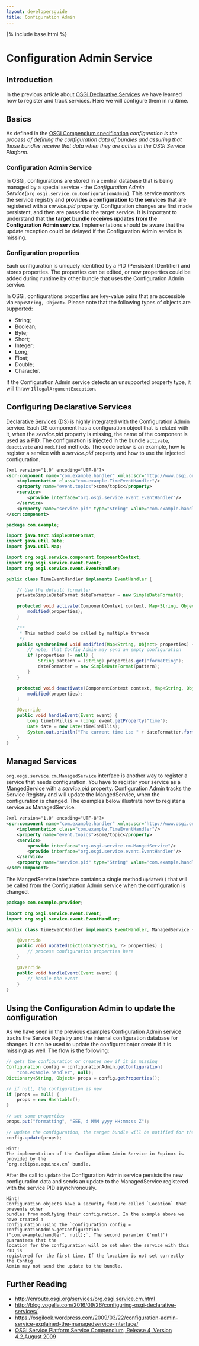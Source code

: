 ```yaml
---
layout: developersguide
title: Configuration Admin
---
```


{% include base.html %}

# Configuration Admin Service

## Introduction

In the previous article about [OSGi Declarative Services](osgids.html) we have learned how to register and track services. Here we will configure them in runtime.

## Basics

As defined in the [OSGi Compendium specification](https://osgi.org/download/r4v42/r4.cmpn.pdf) *configuration is the process of defining the configuration data of bundles and assuring that those bundles receive that data when they are active in the OSGi Service Platform.*

### Configuration Admin Service

In OSGi, configurations are stored in a central database that is being managed by a special service - the *Configuration Admin Service*(`org.osgi.service.cm.ConfigurationAdmin`). This service monitors the service registry and **provides a configuration to the services** that are registered with a *service.pid* property. Configuration changes are first made persistent, and then are passed to the target service. It is important to understand that **the target bundle receives updates from the Configuration Admin service**. Implementations should be aware that the update reception could be delayed if the Configuration Admin service is missing.

### Configuration properties

Each configuration is uniquely identified by a PID (Persistent IDentifier) and stores properties. The properties can be edited, or new properties could be added during runtime by other bundle that uses the Configuration Admin service.

In OSGi, configurations properties are key-value pairs that are accessible via `Map<String, Object>`. Please note that the following types of objects are supported:

- String;
- Boolean;
- Byte;
- Short;
- Integer;
- Long;
- Float;
- Double;
- Character.

If the Configuration Admin service detects an unsupported property type, it will throw `IllegalArgumentException`.

## Configuring Declarative Services

[Declarative Services](osgids.html) (DS) is highly integrated with the Configuration Admin service. Each DS component has a configuration object that is related with it, when the *service.pid* property is missing, the name of the component is used as a PID. The configuration is injected in the bundle `activate`, `deactivate` and `modified` methods. The code below is an example, how to register a service with a *service.pid* property and how to use the injected configuration.

```xml
?xml version="1.0" encoding="UTF-8"?>
<scr:component name="com.example.handler" xmlns:scr="http://www.osgi.org/xmlns/scr/v1.1.0">
    <implementation class="com.example.TimeEventHandler"/>
    <property name="event.topics">some/topic</property>
    <service>
        <provide interface="org.osgi.service.event.EventHandler"/>
    </service>
    <property name="service.pid" type="String" value="com.example.handler"/>
</scr:component>
```

```java
package com.example;

import java.text.SimpleDateFormat;
import java.util.Date;
import java.util.Map;

import org.osgi.service.component.ComponentContext;
import org.osgi.service.event.Event;
import org.osgi.service.event.EventHandler;

public class TimeEventHandler implements EventHandler {

    // Use the default formatter
    privateSimpleDateFormat dateFormatter = new SimpleDateFormat();

    protected void activate(ComponentContext context, Map<String, Object> properties) {
        modified(properties);
    }

    /**
     * This method could be called by multiple threads
     */
    public synchronized void modified(Map<String, Object> properties) {
        // note, that Config Admin may send an empty configuration
        if (properties != null) {
            String pattern = (String) properties.get("formatting");
            dateFormatter = new SimpleDateFormat(pattern);
        }
    }

    protected void deactivate(ComponentContext context, Map<String, Object> properties) {
        modified(properties);
    }

    @Override
    public void handleEvent(Event event) {
        Long timeInMillis = (Long) event.getProperty("time");
        Date date = new Date(timeInMillis);
        System.out.println("The current time is: " + dateFormatter.format(date));
    }
}
```

## Managed Services

`org.osgi.service.cm.ManagedService` interface is another way to register a service that needs configuration. You have to register your service as a MangedService with a *service.pid* property. Configuration Admin tracks the Service Registry and will update the MangedService, when the configuration is changed. The examples below illustrate how to register a service as ManagedService:

```xml
?xml version="1.0" encoding="UTF-8"?>
<scr:component name="com.example.handler" xmlns:scr="http://www.osgi.org/xmlns/scr/v1.1.0">
    <implementation class="com.example.TimeEventHandler"/>
    <property name="event.topics">some/topic</property>
    <service>
        <provide interface="org.osgi.service.cm.MangedService"/>
        <provide interface="org.osgi.service.event.EventHandler"/>
    </service>
    <property name="service.pid" type="String" value="com.example.handler"/>
</scr:component>
```

The MangedService interface contains a single method `updated()` that will be called from the Configuration Admin service when the configuration is changed.

```java
package com.example.provider;

import org.osgi.service.event.Event;
import org.osgi.service.event.EventHandler;

public class TimeEventHandler implements EventHandler, ManagedService {

    @Override
    public void updated(Dictionary<String, ?> properties) {
        // process configuration properties here
    }

    @Override
    public void handleEvent(Event event) {
        // handle the event
    }
}
```

## Using the Configuration Admin to update the configuration

As we have seen in the previous examples Configuration Admin service tracks the Service Registry and the internal configuration database for changes. It can be used to update the configuration(or create if it is missing) as well. The flow is the following:

```java
// gets the configuration or creates new if it is missing
Configuration config = configurationAdmin.getConfiguration(
    "com.example.handler", null);
Dictionary<String, Object> props = config.getProperties();

// if null, the configuration is new
if (props == null) {
    props = new Hashtable();
}

// set some properties
props.put("formatting", "EEE, d MMM yyyy HH:mm:ss Z");

// update the configuration, the target bundle will be notified for the change
config.update(props);
```

    Hint! 
    The implementaiton of the Configuration Admin Service in Equinox is provided by the
    `org.eclipse.equinox.cm` bundle.

After the call to `update` the Configuration Admin service persists the new configuration data and sends an update to the ManagedService registered with the service PID asynchronously.

    Hint!
    Configuration objects have a security feature called `Location` that prevents other
    bundles from modifying their configuration. In the example above we have created a
    configuration using the `Configuration config = configurationAdmin.getConfiguration
    ("com.example.handler", null);`. The second paramter ('null') guarantees that the
    location for the configuration will be set when the service with this PID is
    registered for the first time. If the location is not set correctly the Config
    Admin may not send the update to the bundle.

## Further Reading

- <http://enroute.osgi.org/services/org.osgi.service.cm.html>
- <http://blog.vogella.com/2016/09/26/configuring-osgi-declarative-services/>
- <https://osgilook.wordpress.com/2009/03/22/configuration-admin-service-explained-the-managedservice-interface/>
- [OSGi Service Platform Service Compendium, Release 4, Version 4.2,August 2009](https://osgi.org/download/r4v42/r4.cmpn.pdf)
